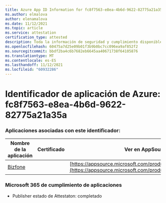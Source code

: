 ```yaml
---
title: Azure App ID Information for fc8f7563-e8ea-4b6d-9622-82775a21a35a
ms.author: elmalova
author: elenamalova
ms.date: 11/12/2021
ms.topic: article
ms.service: attestation
certification_type: attested
description: Toda la información de seguridad y cumplimiento disponible para fc8f7563-e8ea-4b6d-9622-82775a21a35a.
ms.openlocfilehash: 60475a7d25e09b01f3b9b0bc7cc096ea9af852f2
ms.sourcegitcommit: bbdf2ba4c6b7682eb6645aa40671738f64105876
ms.translationtype: MT
ms.contentlocale: es-ES
ms.lasthandoff: 11/12/2021
ms.locfileid: "60932286"
---
```

# <a name="azure-app-id-fc8f7563-e8ea-4b6d-9622-82775a21a35a"></a>Identificador de aplicación de Azure: fc8f7563-e8ea-4b6d-9622-82775a21a35a


### <a name="apps-associated-with-this-id"></a>Aplicaciones asociadas con este identificador:
| **Nombre de la aplicación** | **Certificado** | **Ver en AppSource** |
|--------------|---------------|-----------------------|
| [Bizfone](https://docs.microsoft.com/microsoft-365-app-certification/forward/WA200000874) |  | [https://appsource.microsoft.com/product/office/WA200000874](https://appsource.microsoft.com/product/office/WA200000874) |

### <a name="microsoft-365-app-compliance-status"></a>Microsoft 365 de cumplimiento de aplicaciones
- Publisher estado de Attestaton: completado
